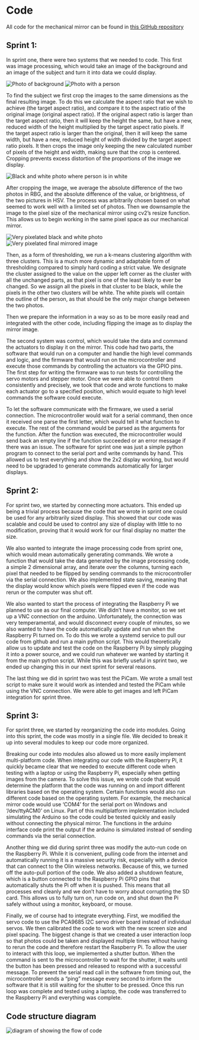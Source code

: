 # Code

All code for the mechanical mirror can be found in [this GitHub repository](https://github.com/joloujo/mechanical-mirror)

## Sprint 1:
In sprint one, there were two systems that we needed to code. This first was image processing, which would take an image of the background and an image of the subject and turn it into data we could display.

![Photo of background](https://raw.githubusercontent.com/mcuevas-olin/pie-2023-03/gh-pages/mechanical-mirror/Images/Background.png "Photo taken of background")
![Photo with a person](https://raw.githubusercontent.com/mcuevas-olin/pie-2023-03/gh-pages/mechanical-mirror/Images/person.png "Photo taken with person in frame")

To find the subject we first crop the images to the same dimensions as the final resulting image.
To do this we calculate the aspect ratio that we wish to achieve (the target aspect ratio), and compare it to the aspect ratio of the original image (original aspect ratio). If the original aspect ratio is larger than the target aspect ratio, then it will keep the height the same, but have a new, reduced width of the height multiplied by the target aspect ratio pixels. If the target aspect ratio is larger than the original, then it will keep the same width, but have a new, reduced height of width divided by the target aspect ratio pixels. It then crops the image only keeping the new calculated number of pixels of the height and width, making sure that the crop is centered. Cropping prevents excess distortion of the proportions of the image we display.

![Black and white photo where person is in white](https://raw.githubusercontent.com/mcuevas-olin/pie-2023-03/gh-pages/mechanical-mirror/Images/Difference.png "Showing difference between the two photos")

After cropping the image, we average the absolute difference of the two photos in RBG, and the absolute difference of the value, or brightness, of the two pictures in HSV. The process was arbitrarily chosen based on what seemed to work well with a limited set of photos. 
Then we downsample the image to the pixel size of the mechanical mirror using cv2’s resize function. This allows us to begin working in the same pixel space as our mechanical mirror.

![Very pixelated black and white photo](https://raw.githubusercontent.com/mcuevas-olin/pie-2023-03/gh-pages/mechanical-mirror/Images/Downsized.png "Downsized image")
![Very pixelated final mirrored image](https://raw.githubusercontent.com/mcuevas-olin/pie-2023-03/gh-pages/mechanical-mirror/Images/final.png "Final Mirrored Pixel Image")

Then, as a form of thresholding, we run a k-means clustering algorithm with three clusters. This is a much more dynamic and adaptable form of thresholding compared to simply hard coding a strict value.  We designate the cluster assigned to the value on the upper left corner as the cluster with all the unchanged parts, as that pixel is one of the least likely to ever be changed. So we assign all the pixels in that cluster to be black, while the pixels in the other two clusters will be white. The white pixels will contain the outline of the person, as that should be the only major change between the two photos.

Then we prepare the information in a way so as to be more easily read and integrated with the other code, including flipping the image as to display the mirror image.

The second system was control, which would take the data and command the actuators to display it on the mirror. This code had two parts, the software that would run on a computer and handle the high level commands and logic, and the firmware that would run on the microcontroller and execute those commands by controlling the actuators via the GPIO pins. The first step for writing the firmware was to run tests for controlling the servo motors and stepper motor. Once we were able to control them consistently and precisely, we took that code and wrote functions to make each actuator go to a specified position, which would equate to high level commands the software could execute.

To let the software communicate with the firmware, we used a serial connection. The microcontroller would wait for a serial command, then once it received one parse the first letter, which would tell it what function to execute. The rest of the command would be parsed as the arguments for the function. After the function was executed, the microcontroller would send back an empty line if the function succeeded or an error message if there was an issue.
The software for sprint one was just a simple python program to connect to the serial port and write commands by hand. This allowed us to test everything and show the 2x2 display working, but would need to be upgraded to generate commands automatically for larger displays. 

## Sprint 2:
For sprint two, we started by connecting more actuators. This ended up being a trivial process because the code that we wrote in sprint one could be used for any arbitrarily sized display. This showed that our code was scalable and could be used to control any size of display with little to no modification, proving that it would work for our final display no matter the size.

We also wanted to integrate the image processing code from sprint one, which would mean automatically generating commands. We wrote a function that would take the data generated by the image processing code, a simple 2 dimensional array, and iterate over the columns, turning each pixel that needed to be flipped by sending commands to the microcontroller via the serial connection. We also implemented state saving, meaning that the display would know which pixels were flipped even if the code was rerun or the computer was shut off. 

We also wanted to start the process of integrating the Raspberry Pi we planned to use as our final computer. We didn’t have a monitor, so we set up a VNC connection on the arduino. Unfortunately, the connection was very temperamental, and would disconnect every couple of minutes, so we also wanted to have the code automatically update and run when the Raspberry Pi turned on. To do this we wrote a systemd service to pull our code from github and run a main python script. This would theoretically allow us to update and test the code on the Raspberry Pi by simply plugging it into a power source, and we could run whatever we wanted by starting it from the main python script. While this was briefly useful in sprint two, we ended up changing this in our next sprint for several reasons.

The last thing we did in sprint two was test the PiCam. We wrote a small test script to make sure it would work as intended and tested the PiCam while using the VNC connection. We were able to get images and left PiCam integration for sprint three.

## Sprint 3:
For sprint three, we started by reorganizing the code into modules. Going into this sprint, the code was mostly in a single file. We decided to break it up into several modules to keep our code more organized.

Breaking our code into modules also allowed us to more easily implement multi-platform code. When integrating our code with the Raspberry Pi, it quickly became clear that we needed to execute different code when testing with a laptop or using the Raspberry Pi, especially when getting images from the camera. To solve this issue, we wrote code that would determine the platform that the code was running on and import different libraries based on the operating system. Certain functions would also run different code based on the operating system. For example, the mechanical mirror code would use ‘COM4’ for the serial port on Windows and ‘/dev/ttyACM0’ on Linux. Part of this multiplatform implementation included simulating the Arduino so the code could be tested quickly and easily without connecting the physical mirror. The functions in the arduino interface code print the output if the arduino is simulated instead of sending commands via the serial connection.

Another thing we did during sprint three was modify the auto-run code on the Raspberry Pi. While it is convenient, pulling code from the internet and automatically running it is a massive security risk, especially with a device that can connect to the Olin wireless networks. Because of this, we turned off the auto-pull portion of the code. We also added a shutdown feature, which is a button connected to the Raspberry Pi GPIO pins that automatically shuts the Pi off when it is pushed. This means that all processes end cleanly and we don’t have to worry about corrupting the SD card. This allows us to fully turn on, run code on, and shut down the Pi safely without using a monitor, keyboard, or mouse.

Finally, we of course had to integrate everything. First, we modified the servo code to use the PCA9685 I2C servo driver board instead of individual servos. We then calibrated the code to work with the new screen size and pixel spacing. The biggest change is that we created a user interaction loop so that photos could be taken and displayed multiple times without having to rerun the code and therefore restart the Raspberry Pi. To allow the user to interact with this loop, we implemented a shutter button. When the command is sent to the microcontroller to wait for the shutter, it waits until the button has been pressed and released to respond with a successful message. To prevent the serial read call in the software from timing out, the microcontroller sends a “ping” message every second to inform the software that it is still waiting for the shutter to be pressed. Once this run loop was complete and tested using a laptop, the code was transferred to the Raspberry Pi and everything was complete.

## Code structure diagram
![diagram of showing the flow of code](https://raw.githubusercontent.com/mcuevas-olin/pie-2023-03/gh-pages/mechanical-mirror/Images/CodeDiagram.png "Code Diagram")
